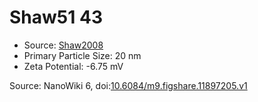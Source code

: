 <a name="material" />

# Shaw51 43
<script type="application/ld+json">
  {
    "@context": "https://schema.org/",
    "@type": "ChemicalSubstance",
    "@id": "https://egonw.github.io/nanowiki/nanowiki73.html#material",
    "http://purl.org/dc/terms/conformsTo":
      {
        "@type": "CreativeWork",
        "@id": "https://bioschemas.org/profiles/ChemicalSubstance/0.4-RELEASE/"
      },
    "identfier": "73",
    "name": "Shaw51 43",
    "url": "https://egonw.github.io/nanowiki/nanowiki73.html#material",
    "sameAs": "http://127.0.0.1/mediawiki/index.php/Special:URIResolver/Shaw51_43"
  }
</script>


* Source: [Shaw2008](articleShaw2008.md)
* Primary Particle Size: 20 nm
* Zeta Potential: -6.75 mV


Source: NanoWiki 6, doi:[10.6084/m9.figshare.11897205.v1](https://doi.org/10.6084/m9.figshare.11897205.v1)

